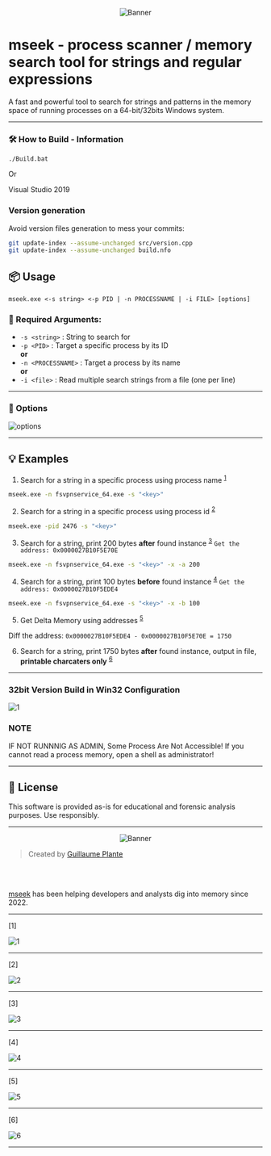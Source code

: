 <p align="center">
  <img src="img/banner_s.png" alt="Banner" style="max-width: 100%;">
</p>


# mseek - process scanner / memory search tool for strings and regular expressions

A fast and powerful tool to search for strings and patterns in the memory space of running processes on a 64-bit/32bits Windows system.

---

### 🛠 How to Build - Information

```
./Build.bat 
```

Or

Visual Studio 2019


### Version generation

Avoid version files generation to mess your commits:

```bash
git update-index --assume-unchanged src/version.cpp
git update-index --assume-unchanged build.nfo
```


## 📦 Usage

```
mseek.exe <-s string> <-p PID | -n PROCESSNAME | -i FILE> [options]
```

### 🔧 Required Arguments:
- `-s <string>` : String to search for
- `-p <PID>` : Target a specific process by its ID  
  **or**  
- `-n <PROCESSNAME>` : Target a process by its name  
  **or**  
- `-i <file>` : Read multiple search strings from a file (one per line)

---

### 🧩 Options

![options](img/options.png)

---

## 💡 Examples

1. Search for a string in a specific process using process name <sup>[1](#ref1)</sup>

```sh
mseek.exe -n fsvpnservice_64.exe -s "<key>" 
```
2. Search for a string in a specific process using process id <sup>[2](#ref1)</sup>

```sh
mseek.exe -pid 2476 -s "<key>" 
```

3. Search for a string, print 200 bytes **after** found instance <sup>[3](#ref2)</sup>
```Get the address: 0x0000027B10F5E70E```
```sh
mseek.exe -n fsvpnservice_64.exe -s "<key>" -x -a 200
```
4. Search for a string, print 100 bytes **before** found instance <sup>[4](#ref3)</sup>
```Get the address: 0x0000027B10F5EDE4```
```sh
mseek.exe -n fsvpnservice_64.exe -s "<key>" -x -b 100
```
5. Get Delta Memory using addresses <sup>[5](#ref4)</sup>

Diff the address: ```0x0000027B10F5EDE4 - 0x0000027B10F5E70E = 1750```

6. Search for a string, print 1750 bytes **after** found instance, output in file, **printable charcaters only** <sup>[6](#ref5)</sup>

--------------------------------

### 32bit Version Build in Win32 Configuration

![1](img/buildx86.png)

### NOTE 

IF NOT RUNNNIG AS ADMIN, Some Process Are Not Accessible! If you cannot read a process memory, open a shell as administrator!

--------------------------------


## 📝 License

This software is provided as-is for educational and forensic analysis purposes. Use responsibly.

--------------------------------

<p align="center">
  <img src="img/logo.png" alt="Banner" style="max-width: 100%;">
</p>


> Created by [Guillaume Plante](guillaumeplante.qc@gmail.com)
<br>
<br>

[mseek](https://github.com/arsscriptum/mseek) has been helping developers and analysts dig into memory since 2022.


--------------------------------

<a id="ref1"></a> [1] 

![1](img/memseek.png)

-------------------------------

<a id="ref2"></a>[2] 

![2](img/memseek.png)

-------------------------------

<a id="ref2"></a>[3] 

![3](img/example2.png)

-------------------------------

<a id="ref3"></a>[4] 

![4](img/example3.png)

-------------------------------

<a id="ref4"></a>[5] 

![5](img/size.png)

-------------------------------


<a id="ref5"></a>[6] 

![6](img/example1.png)

-------------------------------
